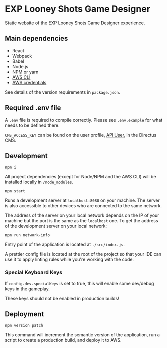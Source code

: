 # EXP Looney Shots Game Designer

Static website of the EXP Looney Shots Game Designer experience.

## Main dependencies

- React
- Webpack
- Babel
- Node.js
- NPM or yarn
- [AWS CLI](https://docs.aws.amazon.com/cli/latest/userguide/install-cliv2-mac.html)
- [AWS credentials](https://docs.aws.amazon.com/cli/latest/userguide/cli-configure-quickstart.html)

See details of the version requirements in `package.json`.

## Required .env file

A `.env` file is required to compile correctly. Please see `.env.example` for what needs to be defined there.

`CMS_ACCESS_KEY` can be found on the user profile, [API User](https://spacejam-gamedesigner-directus.attexp.com/admin/users/48e7cc63-a149-4271-8b8c-170ec996fc67), in the Directus CMS.

## Development

    npm i

All project dependencies (except for Node/NPM and the AWS CLI) will be installed locally in `/node_modules`.

    npm start

Runs a development server at `localhost:8080` on your machine. The server is also accessible to other devices who are connected to the same network.

The address of the server on your local network depends on the IP of your machine but the port is the same as the `localhost` one. To get the address of the development server on your local network:

    npm run network-info

Entry point of the application is located at `./src/index.js`.

A prettier config file is located at the root of the project so that your IDE can use it to apply linting rules while you're working with the code.

### Special Keyboard Keys
If `config.dev.specialKeys` is set to true, this will enable some dev/debug keys in the gameplay.

These keys should not be enabled in production builds!

## Deployment

    npm version patch

This command will increment the semantic version of the application, run a script to create a production build, and deploy it to AWS.
